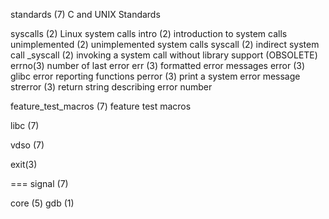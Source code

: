 standards (7)  C and UNIX Standards

syscalls (2)  Linux system calls
intro (2)  introduction to system calls
unimplemented (2)  unimplemented system calls
syscall (2)  indirect system call
_syscall (2)  invoking a system call without library support (OBSOLETE)
errno(3)  number of last error
err (3)  formatted error messages
error (3)  glibc error reporting functions
perror (3)  print a system error message
strerror (3)  return string describing error number

feature_test_macros (7)  feature test macros



  libc (7)

  vdso (7)


exit(3)

===
signal (7)

core (5)
gdb (1)